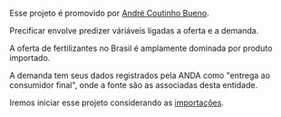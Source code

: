 Esse projeto é promovido por [André Coutinho Bueno](https://andrecoutinhobueno.github.io/AndreCoutinhoBueno/).

Precificar envolve predizer váriáveis ligadas a oferta e a demanda.

A oferta de fertilizantes no Brasil é amplamente dominada por produto importado.

A demanda tem seus dados registrados pela ANDA como "entrega ao consumidor final", onde a fonte são as associadas desta entidade.

Iremos iniciar esse projeto considerando as [importações](https://github.com/AndreCoutinhoBueno/Pricing-Fertilizer/blob/main/oferta/importa%C3%A7%C3%B5es/README.md).